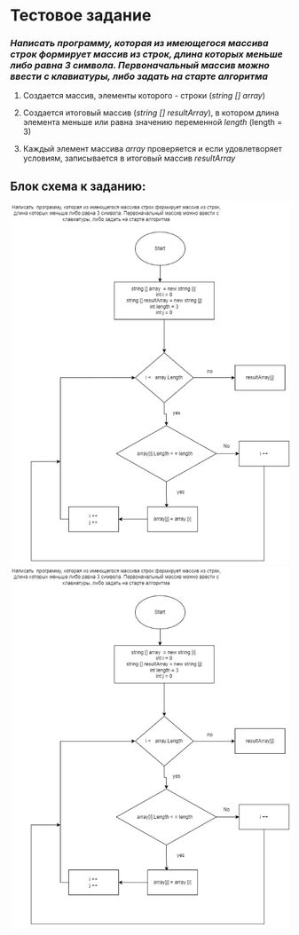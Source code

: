 # Тестовое задание 
### *Написать  программу, которая из имеющегося массива строк формирует массив из строк, длина которых меньше либо равна 3 символа. Первоначальный массив можно ввести с клавиатуры, либо задать на старте алгоритма*

1. Создается массив, элементы которого - строки (*string [] array*)
   
2. Создается итоговый массив (*string [] resultArray*), в котором длина элемента меньше или равна значению переменной *length* (length = 3)

3. Каждый элемент массива *array* проверяется и если удовлетворяет условиям, записывается в итоговый массив *resultArray*

## Блок схема к заданию: 

![блок схема к заданию](image.jpg)
![блок схема к заданию](https://github.com/CallMeByYourUsername/Test/blob/main/Image.jpg)

